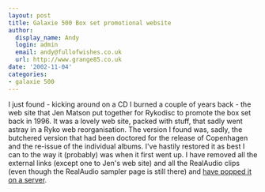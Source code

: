 ```yaml
---
layout: post
title: Galaxie 500 Box set promotional website
author:
  display_name: Andy
  login: admin
  email: andy@fullofwishes.co.uk
  url: http://www.grange85.co.uk
date: '2002-11-04'
categories:
- galaxie 500
---
```

I just found - kicking around on a CD I burned a couple of years back - the web site that Jen Matson put together for Rykodisc to promote the box set back in 1996. It was a lovely web site, packed with stuff, that sadly went astray in a Ryko web reorganisation. The version I found was, sadly, the butchered version that had been doctored for the release of Copenhagen and the re-issue of the individual albums. I've hastily restored it as best I can to the way it (probably) was when it first went up. I have removed all the external links (except one to Jen's web site) and all the RealAudio clips (even though the RealAudio sampler page is still there) and [have popped it on a server](https://static.fullofwishes.co.uk/galaxie500box/).
